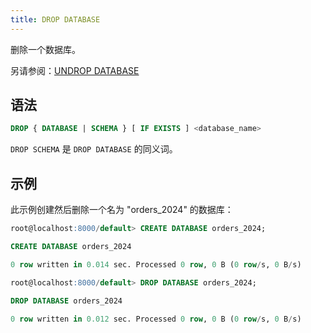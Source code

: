 ```yaml
---
title: DROP DATABASE
---
```


删除一个数据库。

另请参阅：[UNDROP DATABASE](undrop-database.md)

## 语法

```sql
DROP { DATABASE | SCHEMA } [ IF EXISTS ] <database_name>
```

`DROP SCHEMA` 是 `DROP DATABASE` 的同义词。

## 示例

此示例创建然后删除一个名为 "orders_2024" 的数据库：

```sql
root@localhost:8000/default> CREATE DATABASE orders_2024;

CREATE DATABASE orders_2024

0 row written in 0.014 sec. Processed 0 row, 0 B (0 row/s, 0 B/s)

root@localhost:8000/default> DROP DATABASE orders_2024;

DROP DATABASE orders_2024

0 row written in 0.012 sec. Processed 0 row, 0 B (0 row/s, 0 B/s)
```